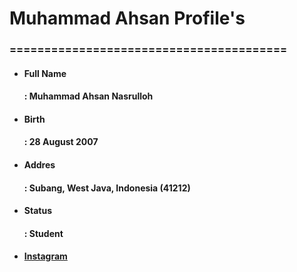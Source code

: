 # Muhammad Ahsan Profile's
<h3>========================================</h3>
<ul>
  <li><h4>Full Name</h4><h4>: <bold>Muhammad Ahsan Nasrulloh</bold></h4></li>
  <li><h4>Birth</h4><h4>: <bold>28 August 2007</bold></h4></li>
  <li><h4>Addres</h4><h4>: <bold>Subang, West Java, Indonesia (41212)</bold></h4></li>
  <li><h4>Status</h4><h4>: <bold>Student</bold></h4></li>
  <li><h4><a href="https://www.instagram.com/_sannasrull/">Instagram</a></h4></li>
</ul>
